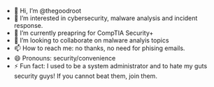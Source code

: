 - 👋 Hi, I’m @thegoodroot
- 👀 I’m interested in cybersecurity, malware analysis and incident response.
- 🌱 I’m currently preapring for CompTIA Security+
- 💞️ I’m looking to collaborate on malware analyis topics  
- 📫 How to reach me: no thanks, no need for phising emails. 
- 😄 Pronouns: security/convenience
- ⚡ Fun fact: I used to be a system administrator and to hate my guts security guys! If you cannot beat them, join them. 

<!---
thegoodroot/thegoodroot is a ✨ special ✨ repository because its `README.md` (this file) appears on your GitHub profile.
You can click the Preview link to take a look at your changes.
--->

